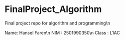 # FinalProject_Algorithm
Final project repo for algorithm and programming\n

Name: Hansel Faren\n
NIM : 2501990350\n
Class : L1AC
